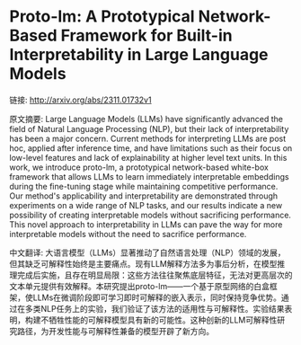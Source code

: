 # Proto-lm: A Prototypical Network-Based Framework for Built-in Interpretability in Large Language Models

链接: http://arxiv.org/abs/2311.01732v1

原文摘要:
Large Language Models (LLMs) have significantly advanced the field of Natural
Language Processing (NLP), but their lack of interpretability has been a major
concern. Current methods for interpreting LLMs are post hoc, applied after
inference time, and have limitations such as their focus on low-level features
and lack of explainability at higher level text units. In this work, we
introduce proto-lm, a prototypical network-based white-box framework that
allows LLMs to learn immediately interpretable embeddings during the
fine-tuning stage while maintaining competitive performance. Our method's
applicability and interpretability are demonstrated through experiments on a
wide range of NLP tasks, and our results indicate a new possibility of creating
interpretable models without sacrificing performance. This novel approach to
interpretability in LLMs can pave the way for more interpretable models without
the need to sacrifice performance.

中文翻译:
大语言模型（LLMs）显著推动了自然语言处理（NLP）领域的发展，但其缺乏可解释性始终是主要痛点。现有LLM解释方法多为事后分析，在模型推理完成后实施，且存在明显局限：这些方法往往聚焦底层特征，无法对更高层次的文本单元提供有效解释。本研究提出proto-lm——一个基于原型网络的白盒框架，使LLMs在微调阶段即可学习即时可解释的嵌入表示，同时保持竞争优势。通过在多类NLP任务上的实验，我们验证了该方法的适用性与可解释性。实验结果表明，构建不牺牲性能的可解释模型具有新的可能性。这种创新的LLM可解释性研究路径，为开发性能与可解释性兼备的模型开辟了新方向。
